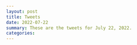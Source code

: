 ```yaml
---
layout: post
title: Tweets
date: 2022-07-22
summary: These are the tweets for July 22, 2022.
categories:
---
```


